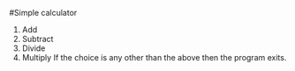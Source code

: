 #Simple calculator
1) Add
2) Subtract
3) Divide
4) Multiply
If the choice is any other than the above then the program exits.
